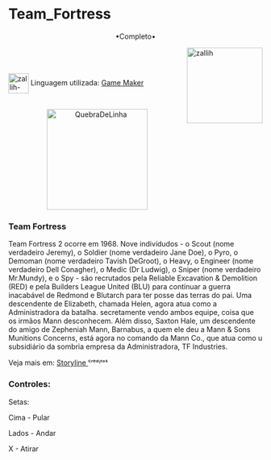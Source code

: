 # Team_Fortress

<p align="middle">•Completo•</p>

<img align="right" alt="zallih" width="150" src="https://media.discordapp.net/attachments/783761333358166056/872618413040730133/WhatsApp_Image_2021-08-04_at_19.42.37.jpeg?width=370&height=370">
  <br><br>
<div style="display: inline_block"><br>
 
  <img align="center" alt="zallih-JAVA" height="40" width="40" src="https://coal.gamemaker.io/sites/5d75794b3c84c70006700381/theme/images/og/thumbnail_gm_logo.png?1677843242">
  Linguagem utilizada: <a href="https://gamemaker.io/pt-BR">Game Maker</a><br><br>


  <p align="middle">
  <img width="200" alt="QuebraDeLinha" src="https://media.discordapp.net/attachments/783761333358166056/875852044928425984/divider-2461548_640.png">
  </p>
  
  <h3>Team Fortress</h3>

Team Fortress 2 ocorre em 1968. Nove indivídudos - o Scout (nome verdadeiro Jeremy), o Soldier (nome verdadeiro Jane Doe), o Pyro, o Demoman (nome verdadeiro Tavish DeGroot), o Heavy, o Engineer (nome verdadeiro Dell Conagher), o Medic (Dr Ludwig), o Sniper (nome verdadeiro Mr.Mundy), e o Spy - são recrutados pela Reliable Excavation & Demolition (RED) e pela Builders League United (BLU) para continuar a guerra inacabável de Redmond e Blutarch para ter posse das terras do pai. Uma descendente de Elizabeth, chamada Helen, agora atua como a Administradora da batalha. secretamente vendo ambos equipe, coisa que os irmãos Mann desconhecem. Além disso, Saxton Hale, um descendente do amigo de Zepheniah Mann, Barnabus, a quem ele deu a Mann & Sons Munitions Concerns, está agora no comando da Mann Co., que atua como u subsidiário da sombria empresa da Administradora, TF Industries.
    
  
  
  
  Veja mais em: <a href ="https://wiki.teamfortress.com/wiki/Storyline/pt-br#:~:text=A%20hist%C3%B3ria%20do%20Team%20Fortress,expandirem%20seus%20neg%C3%B3cios%20de%20muni%C3%A7%C3%B5es.">Storyline
</a> ᶜʳᵉᵈᶦᵗᵒˢ
<div>
  
  

  
 
  <h3>Controles:</h3>
 
 Setas:
 
  Cima - Pular
  
  Lados - Andar 
  
 X - Atirar 
</div>

 
